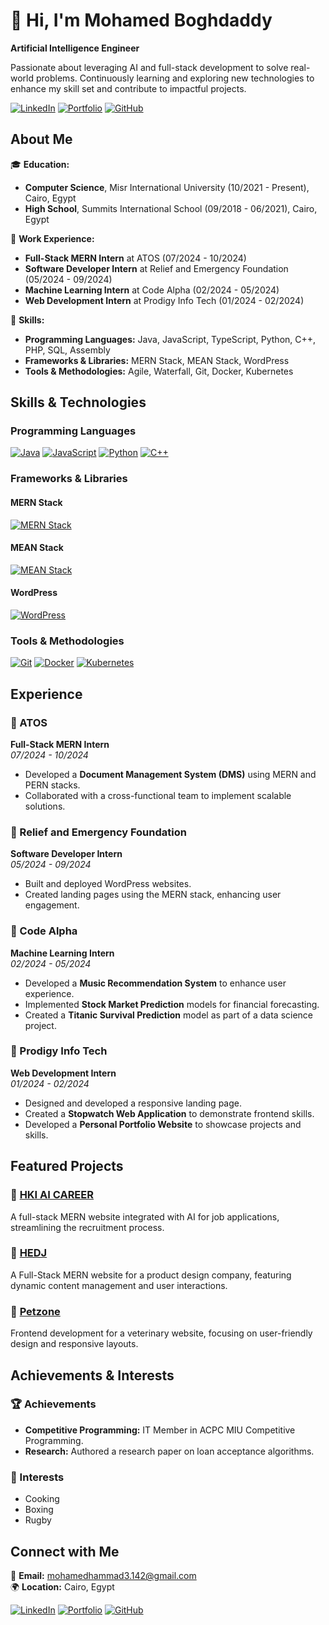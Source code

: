 # 👋 Hi, I'm Mohamed Boghdaddy

**Artificial Intelligence Engineer**

Passionate about leveraging AI and full-stack development to solve real-world problems. Continuously learning and exploring new technologies to enhance my skill set and contribute to impactful projects.

[![LinkedIn](https://img.shields.io/badge/LinkedIn-0077B5?logo=linkedin&logoColor=white)](https://www.linkedin.com/in/mohamed-el-boghdaddy/)
[![Portfolio](https://img.shields.io/badge/Portfolio-ff5a5f?logo=google-chrome&logoColor=white)](https://boghdaddys-portfolio.netlify.app/)
[![GitHub](https://img.shields.io/badge/GitHub-100000?logo=github&logoColor=white)](https://github.com/MohamedBoghdaddy)

## About Me

🎓 **Education:**
- **Computer Science**, Misr International University (10/2021 - Present), Cairo, Egypt
- **High School**, Summits International School (09/2018 - 06/2021), Cairo, Egypt

💼 **Work Experience:**
- **Full-Stack MERN Intern** at ATOS (07/2024 - 10/2024)
- **Software Developer Intern** at Relief and Emergency Foundation (05/2024 - 09/2024)
- **Machine Learning Intern** at Code Alpha (02/2024 - 05/2024)
- **Web Development Intern** at Prodigy Info Tech (01/2024 - 02/2024)

🔧 **Skills:**
- **Programming Languages:** Java, JavaScript, TypeScript, Python, C++, PHP, SQL, Assembly
- **Frameworks & Libraries:** MERN Stack, MEAN Stack, WordPress
- **Tools & Methodologies:** Agile, Waterfall, Git, Docker, Kubernetes

## Skills & Technologies

### Programming Languages
[![Java](https://img.shields.io/badge/Java-ED8B00?style=for-the-badge&logo=java&logoColor=white)](https://github.com/MohamedBoghdaddy?tab=repositories&q=&type=&language=java)
[![JavaScript](https://img.shields.io/badge/JavaScript-F7DF1E?style=for-the-badge&logo=javascript&logoColor=black)](https://github.com/MohamedBoghdaddy?tab=repositories&q=&type=&language=javascript)
[![Python](https://img.shields.io/badge/Python-3776AB?style=for-the-badge&logo=python&logoColor=white)](https://github.com/MohamedBoghdaddy?tab=repositories&q=&type=&language=python)
[![C++](https://img.shields.io/badge/C++-00599C?style=for-the-badge&logo=cplusplus&logoColor=white)](https://github.com/MohamedBoghdaddy?tab=repositories&q=&type=&language=cpp)

### Frameworks & Libraries

#### MERN Stack
[![MERN Stack](https://img.shields.io/badge/MERN-61DAFB?style=for-the-badge&logo=react&logoColor=white)](https://github.com/MohamedBoghdaddy?tab=repositories&q=mern)



#### MEAN Stack
[![MEAN Stack](https://img.shields.io/badge/MEAN-00D084?style=for-the-badge&logo=angular&logoColor=white)](https://github.com/MohamedBoghdaddy?tab=repositories&q=mean)

#### WordPress
[![WordPress](https://img.shields.io/badge/WordPress-21759B?style=for-the-badge&logo=wordpress&logoColor=white)](https://github.com/MohamedBoghdaddy?tab=repositories&q=wordpress)


### Tools & Methodologies
[![Git](https://img.shields.io/badge/Git-F05032?style=for-the-badge&logo=git&logoColor=white)](https://github.com/MohamedBoghdaddy?tab=repositories&q=&type=&language=git)
[![Docker](https://img.shields.io/badge/Docker-2496ED?style=for-the-badge&logo=docker&logoColor=white)](https://github.com/MohamedBoghdaddy?tab=repositories&q=&type=&language=docker)
[![Kubernetes](https://img.shields.io/badge/Kubernetes-326CE5?style=for-the-badge&logo=kubernetes&logoColor=white)](https://github.com/MohamedBoghdaddy?tab=repositories&q=&type=&language=kubernetes)


## Experience

### 🏢 ATOS
**Full-Stack MERN Intern**  
*07/2024 - 10/2024*
- Developed a **Document Management System (DMS)** using MERN and PERN stacks.
- Collaborated with a cross-functional team to implement scalable solutions.

### 🏢 Relief and Emergency Foundation
**Software Developer Intern**  
*05/2024 - 09/2024*
- Built and deployed WordPress websites.
- Created landing pages using the MERN stack, enhancing user engagement.

### 🏢 Code Alpha
**Machine Learning Intern**  
*02/2024 - 05/2024*
- Developed a **Music Recommendation System** to enhance user experience.
- Implemented **Stock Market Prediction** models for financial forecasting.
- Created a **Titanic Survival Prediction** model as part of a data science project.

### 🏢 Prodigy Info Tech
**Web Development Intern**  
*01/2024 - 02/2024*
- Designed and developed a responsive landing page.
- Created a **Stopwatch Web Application** to demonstrate frontend skills.
- Developed a **Personal Portfolio Website** to showcase projects and skills.

## Featured Projects

### 🚀 [HKI AI CAREER](https://github.com/MohamedBoghdaddy/HKI-AI-CAREER)
A full-stack MERN website integrated with AI for job applications, streamlining the recruitment process.

### 🚀 [HEDJ](https://github.com/MohamedBoghdaddy/HEDJ)
A Full-Stack MERN website for a product design company, featuring dynamic content management and user interactions.

### 🚀 [Petzone](https://github.com/MohamedBoghdaddy/Petzone)
Frontend development for a veterinary website, focusing on user-friendly design and responsive layouts.

## Achievements & Interests

### 🏆 Achievements
- **Competitive Programming:** IT Member in ACPC MIU Competitive Programming.
- **Research:** Authored a research paper on loan acceptance algorithms.

### 🎯 Interests
- Cooking
- Boxing
- Rugby

## Connect with Me

📧 **Email:** [mohamedhammad3.142@gmail.com](mailto:mohamedhammad3.142@gmail.com)  
🌍 **Location:** Cairo, Egypt

[![LinkedIn](https://img.shields.io/badge/LinkedIn-0077B5?logo=linkedin&logoColor=white)](https://www.linkedin.com/in/mohamed-el-boghdaddy/)
[![Portfolio](https://img.shields.io/badge/Portfolio-ff5a5f?logo=google-chrome&logoColor=white)](https://boghdaddys-portfolio.netlify.app/)
[![GitHub](https://img.shields.io/badge/GitHub-100000?logo=github&logoColor=white)](https://github.com/MohamedBoghdaddy)
